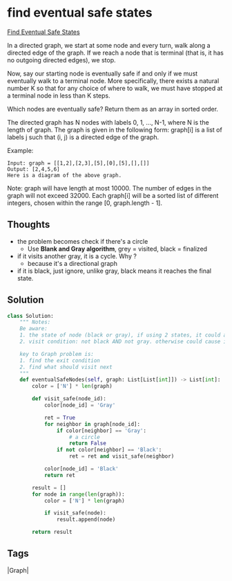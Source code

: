 # find eventual safe states

[Find Eventual Safe States](https://leetcode.com/problems/find-eventual-safe-states)

In a directed graph, we start at some node and every turn, walk along a directed edge of the graph. If we reach a node that is terminal \(that is, it has no outgoing directed edges\), we stop.

Now, say our starting node is eventually safe if and only if we must eventually walk to a terminal node. More specifically, there exists a natural number K so that for any choice of where to walk, we must have stopped at a terminal node in less than K steps.

Which nodes are eventually safe? Return them as an array in sorted order.

The directed graph has N nodes with labels 0, 1, ..., N-1, where N is the length of graph. The graph is given in the following form: graph\[i\] is a list of labels j such that \(i, j\) is a directed edge of the graph.

Example:

```text
Input: graph = [[1,2],[2,3],[5],[0],[5],[],[]]
Output: [2,4,5,6]
Here is a diagram of the above graph.
```

Note: graph will have length at most 10000. The number of edges in the graph will not exceed 32000. Each graph\[i\] will be a sorted list of different integers, chosen within the range \[0, graph.length - 1\].

## Thoughts

* the problem becomes check if there's a circle
  * Use **Blank and Gray algorithm**, grey = visited, black = finalized 
* if it visits another gray, it is a cycle. Why ? 
  * because it's a directional graph 
* if it is black, just ignore, unlike gray, black means it reaches the final state. 

## Solution

```python
class Solution:
    """ Notes:    
    Be aware:
    1. the state of node (black or gray), if using 2 states, it could accidentally be black and gray, which is wrong
    2. visit condition: not black AND not gray. otherwise could cause infinite loop

    key to Graph problem is:
    1. find the exit condition
    2. find what should visit next 
    """
    def eventualSafeNodes(self, graph: List[List[int]]) -> List[int]:
        color = ['N'] * len(graph)

        def visit_safe(node_id):
            color[node_id] = 'Gray'

            ret = True
            for neighbor in graph[node_id]:
                if color[neighbor] == 'Gray':
                    # a circle
                    return False
                if not color[neighbor] == 'Black':
                    ret = ret and visit_safe(neighbor)

            color[node_id] = 'Black'
            return ret

        result = []
        for node in range(len(graph)):
            color = ['N'] * len(graph)

            if visit_safe(node):
                result.append(node)

        return result
```

## Tags

\|Graph\|

